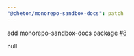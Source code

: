 ```yaml
---
"@cheton/monorepo-sandbox-docs": patch
---
```

    
add monorepo-sandbox-docs package [#8](https://github.com/cheton/monorepo-release-changesets/pull/8)
    
null
